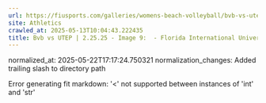 ```yaml
---
url: https://fiusports.com/galleries/womens-beach-volleyball/bvb-vs-utep-2-25-25/image-9/356/62689/
site: Athletics
crawled_at: 2025-05-13T10:04:43.222435
title: Bvb vs UTEP | 2.25.25 - Image 9:  - Florida International University
---
```

normalized_at: 2025-05-22T17:17:24.750321
normalization_changes: Added trailing slash to directory path

Error generating fit markdown: '<' not supported between instances of 'int' and 'str'